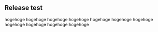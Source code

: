 ## Release test

hogehoge
hogehoge
hogehoge
hogehoge
hogehoge
hogehoge
hogehoge
hogehoge
hogehoge
hogehoge
hogehoge

